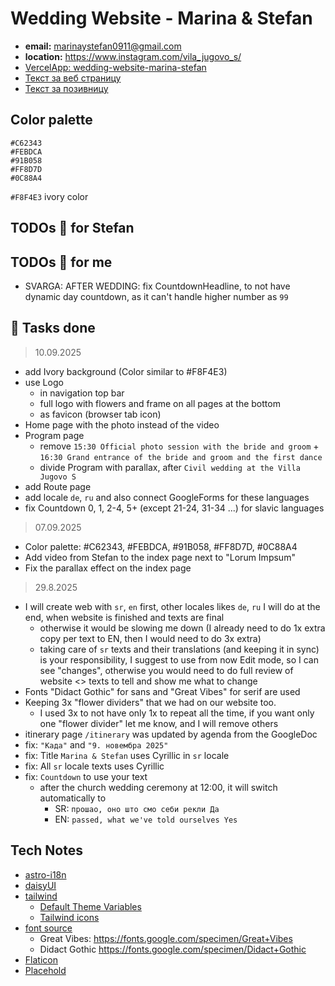# Wedding Website - Marina & Stefan

- **email:** marinaystefan0911@gmail.com
- **location:** https://www.instagram.com/vila_jugovo_s/
- [VercelApp: wedding-website-marina-stefan](https://vercel.com/svarozics-projects/wedding-website-marina-stefan)
- [Текст за веб страницу](https://docs.google.com/document/d/1uIygM2bqCekvzS63Dw2fz9sVsuTuegbokgIY0fqWiKY/edit?tab=t.r8gml6axpu3e)
- [Текст за позивницу](https://docs.google.com/document/d/1xiFIkUnXWtfhqpasaTw6ertfrJmpW4gReoNbLyBijv8/edit?tab=t.0)

## Color palette

```
#C62343
#FEBDCA
#91B058
#FF8D7D
#0C88A4
```

`#F8F4E3` ivory color

## TODOs 📓 for Stefan

## TODOs 📓 for me

- SVARGA: AFTER WEDDING: fix CountdownHeadline, to not have dynamic day countdown, as it can't handle higher number as `99`

## 📓 Tasks done

> 10.09.2025

- add Ivory background (Color similar to #F8F4E3)
- use Logo
  - in navigation top bar
  - full logo with flowers and frame on all pages at the bottom
  - as favicon (browser tab icon)
- Home page with the photo instead of the video
- Program page
  - remove `15:30 Official photo session with the bride and groom` + `16:30 Grand entrance of the bride and groom and the first dance`
  - divide Program with parallax, after `Civil wedding at the Villa Jugovo S`
- add Route page
- add locale `de`, `ru` and also connect GoogleForms for these languages
- fix Countdown 0, 1, 2-4, 5+ (except 21-24, 31-34 ...) for slavic languages

> 07.09.2025

- Color palette: #C62343, #FEBDCA, #91B058, #FF8D7D, #0C88A4
- Add video from Stefan to the index page next to "Lorum Impsum"
- Fix the parallax effect on the index page

> 29.8.2025

- I will create web with `sr`, `en` first, other locales likes `de`, `ru` I will do at the end, when website is finished and texts are final
  - otherwise it would be slowing me down (I already need to do 1x extra copy per text to EN, then I would need to do 3x extra)
  - taking care of `sr` texts and their translations (and keeping it in sync) is your responsibility, I suggest to use from now Edit mode, so I can see "changes", otherwise you would need to do full review of website <> texts to tell and show me what to change
- Fonts "Didact Gothic" for sans and "Great Vibes" for serif are used
- Keeping 3x "flower dividers" that we had on our website too.
  - I used 3x to not have only 1x to repeat all the time, if you want only one "flower divider" let me know, and I will remove others
- itinerary page `/itinerary` was updated by agenda from the GoogleDoc
- fix: `"Када"` and `"9. новембра 2025"`
- fix: Title `Marina & Stefan` uses Cyrillic in `sr` locale
- fix: All `sr` locale texts uses Cyrillic
- fix: `Countdown` to use your text
  - after the church wedding ceremony at 12:00, it will switch automatically to
    - SR: `прошао, оно што смо себи рекли Да`
    - EN: `passed, what we've told ourselves Yes`

## Tech Notes

- [astro-i18n](https://github.com/alexandre-fernandez/astro-i18n)
- [daisyUI](https://daisyui.com/)
- [tailwind](https://tailwindcss.com/)
  - [Default Theme Variables](https://tailwindcss.com/docs/theme#default-theme-variable-reference)
  - [Tailwind icons](https://www.tailwindtoolbox.com/icons)
- [font source](https://fontsource.org/)
  - Great Vibes: https://fonts.google.com/specimen/Great+Vibes
  - Didact Gothic https://fonts.google.com/specimen/Didact+Gothic
- [Flaticon](https://www.flaticon.com/search?word=flag%20serbia)
- [Placehold](https://placehold.co)

